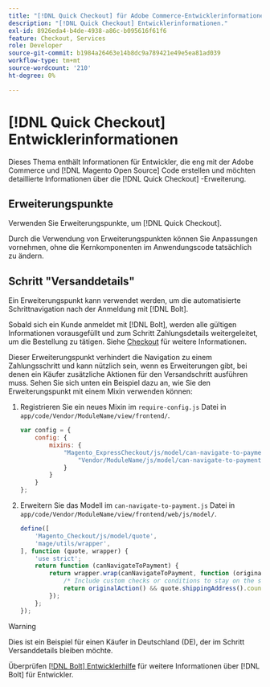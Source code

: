 ```yaml
---
title: "[!DNL Quick Checkout] für Adobe Commerce-Entwicklerinformationen"
description: "[!DNL Quick Checkout] Entwicklerinformationen."
exl-id: 8926eda4-b4de-4938-a86c-b095616f61f6
feature: Checkout, Services
role: Developer
source-git-commit: b1984a26463e14b8dc9a789421e49e5ea81ad039
workflow-type: tm+mt
source-wordcount: '210'
ht-degree: 0%

---
```


# [!DNL Quick Checkout] Entwicklerinformationen

Dieses Thema enthält Informationen für Entwickler, die eng mit der Adobe Commerce und [!DNL Magento Open Source] Code erstellen und möchten detaillierte Informationen über die [!DNL Quick Checkout] -Erweiterung.

## Erweiterungspunkte

Verwenden Sie Erweiterungspunkte, um [!DNL Quick Checkout].

Durch die Verwendung von Erweiterungspunkten können Sie Anpassungen vornehmen, ohne die Kernkomponenten im Anwendungscode tatsächlich zu ändern.

## Schritt &quot;Versanddetails&quot;

Ein Erweiterungspunkt kann verwendet werden, um die automatisierte Schrittnavigation nach der Anmeldung mit [!DNL Bolt].

Sobald sich ein Kunde anmeldet mit [!DNL Bolt], werden alle gültigen Informationen vorausgefüllt und zum Schritt Zahlungsdetails weitergeleitet, um die Bestellung zu tätigen. Siehe [Checkout](https://experienceleague.adobe.com/docs/commerce-merchant-services/quick-checkout/manage-checkout/checkout-flow.html) für weitere Informationen.

Dieser Erweiterungspunkt verhindert die Navigation zu einem Zahlungsschritt und kann nützlich sein, wenn es Erweiterungen gibt, bei denen ein Käufer zusätzliche Aktionen für den Versandschritt ausführen muss. Sehen Sie sich unten ein Beispiel dazu an, wie Sie den Erweiterungspunkt mit einem Mixin verwenden können:

1. Registrieren Sie ein neues Mixin im `require-config.js` Datei in `app/code/Vendor/ModuleName/view/frontend/`.

   ```js
   var config = {
       config: {
           mixins: {
               "Magento_ExpressCheckout/js/model/can-navigate-to-payment": {
                   "Vendor/ModuleName/js/model/can-navigate-to-payment-mixin": true
               }
           }
       }
   };
   ```

1. Erweitern Sie das Modell im `can-navigate-to-payment.js` Datei in `app/code/Vendor/ModuleName/view/frontend/web/js/model/`.

   ```js
   define([
       'Magento_Checkout/js/model/quote',
       'mage/utils/wrapper',
   ], function (quote, wrapper) {
       'use strict';
       return function (canNavigateToPayment) {
           return wrapper.wrap(canNavigateToPayment, function (originalAction) {
               /* Include custom checks or conditions to stay on the shipping step,i.e: your shopper is from Germany */
               return originalAction() && quote.shippingAddress().countryId !== 'DE');
           });
       };
   });
   ```

>[!WARNING]
>
> Dies ist ein Beispiel für einen Käufer in Deutschland (DE), der im Schritt Versanddetails bleiben möchte.

Überprüfen [[!DNL Bolt] Entwicklerhilfe](https://help.bolt.com/developers/) für weitere Informationen über [!DNL Bolt] für Entwickler.
